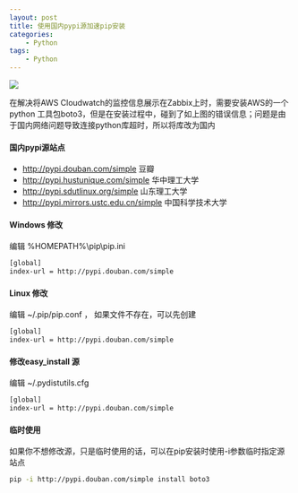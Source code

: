 ```yaml
---
layout: post
title: 使用国内pypi源加速pip安装
categories: 
    - Python
tags:
    - Python
---
```


![](https://samzong.oss-cn-shenzhen.aliyuncs.com/blog/mxb19.png)

在解决将AWS Cloudwatch的监控信息展示在Zabbix上时，需要安装AWS的一个python 工具包boto3，但是在安装过程中，碰到了如上图的错误信息；问题是由于国内网络问题导致连接python库超时，所以将库改为国内

#### 国内pypi源站点

* <http://pypi.douban.com/simple>  豆瓣
* <http://pypi.hustunique.com/simple>  华中理工大学
* <http://pypi.sdutlinux.org/simple>  山东理工大学
* <http://pypi.mirrors.ustc.edu.cn/simple>  中国科学技术大学

#### Windows 修改

编辑 %HOMEPATH%\pip\pip.ini

```bash
[global]
index-url = http://pypi.douban.com/simple
```

#### Linux 修改

编辑 ~/.pip/pip.conf ， 如果文件不存在，可以先创建

```bash
[global]
index-url = http://pypi.douban.com/simple
```

#### 修改easy_install 源

编辑 ~/.pydistutils.cfg

```bash
[global]
index-url = http://pypi.douban.com/simple
```

#### 临时使用

如果你不想修改源，只是临时使用的话，可以在pip安装时使用-i参数临时指定源站点

```bash
pip -i http://pypi.douban.com/simple install boto3
```
